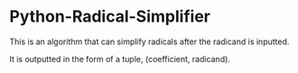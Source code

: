 # Python-Radical-Simplifier
This is an algorithm that can simplify radicals after the radicand is inputted.

It is outputted in the form of a tuple, (coefficient, radicand).
